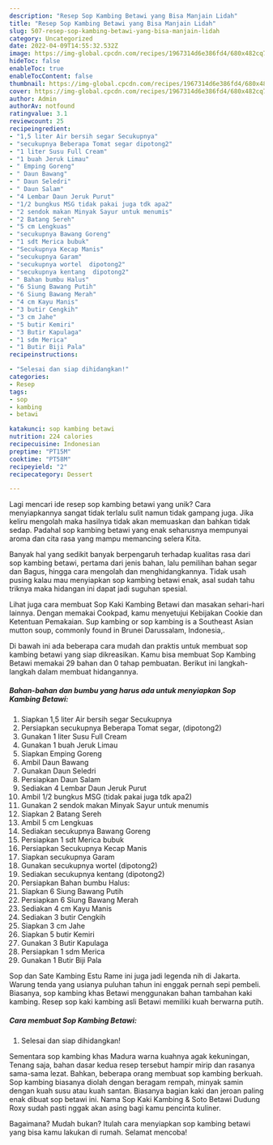 ```yaml
---
description: "Resep Sop Kambing Betawi yang Bisa Manjain Lidah"
title: "Resep Sop Kambing Betawi yang Bisa Manjain Lidah"
slug: 507-resep-sop-kambing-betawi-yang-bisa-manjain-lidah
category: Uncategorized
date: 2022-04-09T14:55:32.532Z
image: https://img-global.cpcdn.com/recipes/1967314d6e386fd4/680x482cq70/sop-kambing-betawi-foto-resep-utama.jpg
hideToc: false
enableToc: true
enableTocContent: false
thumbnail: https://img-global.cpcdn.com/recipes/1967314d6e386fd4/680x482cq70/sop-kambing-betawi-foto-resep-utama.jpg
cover: https://img-global.cpcdn.com/recipes/1967314d6e386fd4/680x482cq70/sop-kambing-betawi-foto-resep-utama.jpg
author: Admin
authorAv: notfound
ratingvalue: 3.1
reviewcount: 25
recipeingredient:
- "1,5 liter Air bersih segar Secukupnya"
- "secukupnya Beberapa Tomat segar dipotong2"
- "1 liter Susu Full Cream"
- "1 buah Jeruk Limau"
- " Emping Goreng"
- " Daun Bawang"
- " Daun Seledri"
- " Daun Salam"
- "4 Lembar Daun Jeruk Purut"
- "1/2 bungkus MSG tidak pakai juga tdk apa2"
- "2 sendok makan Minyak Sayur untuk menumis"
- "2 Batang Sereh"
- "5 cm Lengkuas"
- "secukupnya Bawang Goreng"
- "1 sdt Merica bubuk"
- "Secukupnya Kecap Manis"
- "secukupnya Garam"
- "secukupnya wortel  dipotong2"
- "secukupnya kentang  dipotong2"
- " Bahan bumbu Halus"
- "6 Siung Bawang Putih"
- "6 Siung Bawang Merah"
- "4 cm Kayu Manis"
- "3 butir Cengkih"
- "3 cm Jahe"
- "5 butir Kemiri"
- "3 Butir Kapulaga"
- "1 sdm Merica"
- "1 Butir Biji Pala"
recipeinstructions:

- "Selesai dan siap dihidangkan!"
categories:
- Resep
tags:
- sop
- kambing
- betawi

katakunci: sop kambing betawi 
nutrition: 224 calories
recipecuisine: Indonesian
preptime: "PT15M"
cooktime: "PT58M"
recipeyield: "2"
recipecategory: Dessert

---
```





Lagi mencari ide resep sop kambing betawi yang unik? Cara menyiapkannya sangat tidak terlalu sulit namun tidak gampang juga. Jika keliru mengolah maka hasilnya tidak akan memuaskan dan bahkan tidak sedap. Padahal sop kambing betawi yang enak seharusnya mempunyai aroma dan cita rasa yang mampu memancing selera Kita.





Banyak hal yang sedikit banyak berpengaruh terhadap kualitas rasa dari sop kambing betawi, pertama dari jenis bahan, lalu pemilihan bahan segar dan Bagus, hingga cara mengolah dan menghidangkannya. Tidak usah pusing kalau mau menyiapkan sop kambing betawi enak,      asal sudah tahu triknya maka hidangan ini dapat jadi suguhan spesial.














Lihat juga cara membuat Sop Kaki Kambing Betawi dan masakan sehari-hari lainnya. Dengan memakai Cookpad, kamu menyetujui Kebijakan Cookie dan Ketentuan Pemakaian. Sup kambing or sop kambing is a Southeast Asian mutton soup, commonly found in Brunei Darussalam, Indonesia,.






Di bawah ini ada beberapa cara mudah dan praktis untuk membuat sop kambing betawi yang siap dikreasikan. Kamu bisa membuat Sop Kambing Betawi memakai 29 bahan dan 0 tahap pembuatan. Berikut ini langkah-langkah dalam membuat hidangannya.

<!--inarticleads1-->

##### Bahan-bahan dan bumbu yang harus ada untuk menyiapkan Sop Kambing Betawi:

1. Siapkan 1,5 liter Air bersih segar Secukupnya
1. Persiapkan secukupnya Beberapa Tomat segar, (dipotong2)
1. Gunakan 1 liter Susu Full Cream
1. Gunakan 1 buah Jeruk Limau
1. Siapkan  Emping Goreng
1. Ambil  Daun Bawang
1. Gunakan  Daun Seledri
1. Persiapkan  Daun Salam
1. Sediakan 4 Lembar Daun Jeruk Purut
1. Ambil 1/2 bungkus MSG (tidak pakai juga tdk apa2)
1. Gunakan 2 sendok makan Minyak Sayur untuk menumis
1. Siapkan 2 Batang Sereh
1. Ambil 5 cm Lengkuas
1. Sediakan secukupnya Bawang Goreng
1. Persiapkan 1 sdt Merica bubuk
1. Persiapkan Secukupnya Kecap Manis
1. Siapkan secukupnya Garam
1. Gunakan secukupnya wortel  (dipotong2)
1. Sediakan secukupnya kentang  (dipotong2)
1. Persiapkan  Bahan bumbu Halus:
1. Siapkan 6 Siung Bawang Putih
1. Persiapkan 6 Siung Bawang Merah
1. Sediakan 4 cm Kayu Manis
1. Sediakan 3 butir Cengkih
1. Siapkan 3 cm Jahe
1. Siapkan 5 butir Kemiri
1. Gunakan 3 Butir Kapulaga
1. Persiapkan 1 sdm Merica
1. Gunakan 1 Butir Biji Pala


Sop dan Sate Kambing Estu Rame ini juga jadi legenda nih di Jakarta. Warung tenda yang usianya puluhan tahun ini enggak pernah sepi pembeli. Biasanya, sop kambing khas Betawi menggunakan bahan tambahan kaki kambing. Resep sop kaki kambing asli Betawi memiliki kuah berwarna putih. 

<!--inarticleads2-->

##### Cara membuat Sop Kambing Betawi:


1. Selesai dan siap dihidangkan!

Sementara sop kambing khas Madura warna kuahnya agak kekuningan, Tenang saja, bahan dasar kedua resep tersebut hampir mirip dan rasanya sama-sama lezat. Bahkan, beberapa orang membuat sop kambing berkuah. Sop kambing biasanya diolah dengan beragam rempah, minyak samin dengan kuah susu atau kuah santan. Biasanya bagian kaki dan jeroan paling enak dibuat sop betawi ini. Nama Sop Kaki Kambing &amp; Soto Betawi Dudung Roxy sudah pasti nggak akan asing bagi kamu pencinta kuliner. 

Bagaimana? Mudah bukan? Itulah cara menyiapkan sop kambing betawi yang bisa kamu lakukan di rumah. Selamat mencoba!
